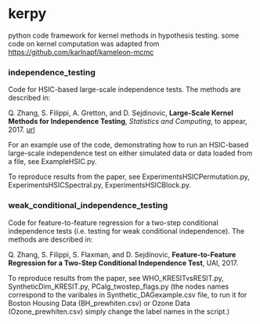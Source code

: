 # kerpy
python code framework for kernel methods in hypothesis testing. 
some code on kernel computation was adapted from https://github.com/karlnapf/kameleon-mcmc 



### independence_testing

Code for HSIC-based large-scale independence tests. The methods are described in:

Q. Zhang, S. Filippi, A. Gretton, and D. Sejdinovic, __Large-Scale Kernel Methods for Independence Testing__, _Statistics and Computing_, to appear, 2017. [url](http://link.springer.com/article/10.1007%2Fs11222-016-9721-7)

For an example use of the code, demonstrating how to run an HSIC-based large-scale independence test on either simulated data or data loaded from a file, see ExampleHSIC.py. 

To reproduce results from the paper, see ExperimentsHSICPermutation.py, ExperimentsHSICSpectral.py, ExperimentsHSICBlock.py. 



### weak_conditional_independence_testing

Code for feature-to-feature regression for a two-step conditional independence tests (i.e. testing for weak conditional independence). The methods are described in:

Q. Zhang, S. Filippi, S. Flaxman, and D. Sejdinovic, __Feature-to-Feature Regression for a Two-Step Conditional Independence Test__, UAI, 2017.


To reproduce results from the paper, see WHO_KRESITvsRESIT.py, SyntheticDim_KRESIT.py, PCalg_twostep_flags.py (the nodes names correspond to the varibales in Synthetic_DAGexample.csv file, to run it for Boston Housing Data (BH_prewhiten.csv) or Ozone Data (Ozone_prewhiten.csv) simply change the label names in the script.)
